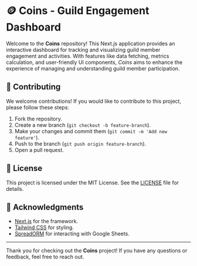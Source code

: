 # 🪙 Coins - Guild Engagement Dashboard

Welcome to the **Coins** repository! This Next.js application provides an interactive dashboard for tracking and visualizing guild member engagement and activities. With features like data fetching, metrics calculation, and user-friendly UI components, _Coins_ aims to enhance the experience of managing and understanding guild member participation.

## 🤝 Contributing

We welcome contributions! If you would like to contribute to this project, please follow these steps:

1. Fork the repository.
2. Create a new branch (`git checkout -b feature-branch`).
3. Make your changes and commit them (`git commit -m 'Add new feature'`).
4. Push to the branch (`git push origin feature-branch`).
5. Open a pull request.

## 📄 License

This project is licensed under the MIT License. See the [LICENSE](LICENSE) file for details.

## 🙌 Acknowledgments

- [Next.js](https://nextjs.org/) for the framework.
- [Tailwind CSS](https://tailwindcss.com/) for styling.
- [SpreadORM](https://github.com/pyyupsk/spreadorm) for interacting with Google Sheets.

---

Thank you for checking out the **Coins** project! If you have any questions or feedback, feel free to reach out.
